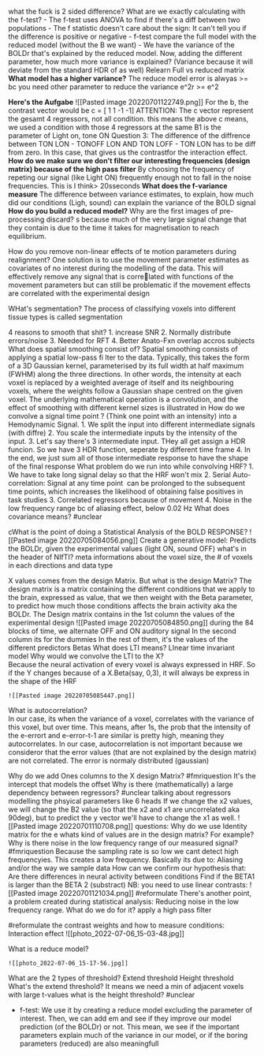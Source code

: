 what the fuck is 2 sided difference? What are we exactly calculating with the f-test?
	- The f-test uses ANOVA to find if there's a diff between two populations
	- The f statistic doesn't care about the sign: It can't tell you if the difference is positive or negative
	- f-test compare the full model with the reduced model (without the B we want)
	- We have the variance of the BOLDr that's explained by the reduced model. Now, adding the different parameter, how much more variance is explained? (Variance because it will deviate from the standard HDR of as well)
 Relearn Full vs reduced matrix
 **What model has a higher variance?**
	The reduce model error is alwyas >= bc you need other parameter to reduce the variance
	e^2r >= e^2


**Here's the Aufgabe**
	![[Pasted image 20220701122749.png]]
	For the b, the contrast vector would be c = [ 1 1 -1 -1]
	ATTENTION: The c vector represent the gesamt 4 regressors, not all  condition. this means the above c means, we used a condition with those 4 regressors at the same B1 is the parameter of Light on, tone ON
	Question 3:
		The difference of the diffrence between TON LON - TONOFF LON  AND TON LOFF - TON LON has to be diff  from zero. In this case, that gives us the contrastfor the interaction effect.
**How do we make sure we don't filter our interesting frequencies (design matrix) because of the high pass filter**
	By choosing the frequency of repeting our signal (like Light ON) frequently enough not to fall in the noise frequencies. This is I think> 20sseconds
**What does the f-variance measure**
	The difference between variance estimates, to explain, how much did our conditions (Ligh, sound) can explain the variance of the BOLD signal
**How do you build a reduced model?**
Why are the first images of pre-processing discard?
	s because much of the very large signal change that they contain is due to the time it takes for magnetisation to reach equilibrium.

How do you remove non-linear effects of te motion parameters during realignment?
	One solution is to use the movement parameter estimates as covariates of no interest during the modelling of the data. This will effectively remove any signal that is correlated with functions of the movement parameters but can still be problematic if the movement effects are correlated with the experimental design

WHat's segmentation?
	The process of classifying voxels into different tissue types is called segmentation

4 reasons to smooth that shit?
	1. increase SNR
	2. Normally distribute errors/noise
	3. Needed for RFT
	4. Better Anato-Fxn overlap accros subjects
What does spatial smoothing consist of?
	Spatial smoothing consists of applying a spatial low-pass fi lter to the data. Typically, this takes the form of a 3D Gaussian kernel, parameterised by its full width at half maximum (FWHM) along the three directions. In other words, the intensity at each voxel is replaced by a weighted average of itself and its neighbouring voxels, where the weights follow a Gaussian shape centred on the given voxel. The underlying mathematical operation is a convolution, and the effect of smoothing with different kernel sizes is illustrated in
How do we convolve a signal time point ? (Think one point with an intensity) into a Hemodynamic Signal.
	1. We  split the input into different intermediate signals (with diffre)
	2. You scale the intermediate inputs by the intensity of the input. 
	3. Let's say there's 3  intermediate input. THey all get assign a HDR funcion. So we have 3 HDR function, seperate by different time frame
	4. In the end, we just sum all of those intermediate response to have the shape of the final response
What problem do we run into while convolving HRF?
	1. We have to take long signal delay so that the HRF won't mix
	2. Serial Auto-correlation: Signal at any time point  can be prolonged to the subsequent time points, which increases the likelihood of obtaining false positives in task studies
	3. Correlated regressors because of movement
	4. Noise in the low frequency range bc of aliasing effect, below 0.02 Hz
What does covariance means? #unclear  

cWhat is the point of doing a Statistical Analysis of the BOLD RESPONSE?
	![[Pasted image 20220705084056.png]]
	Create a generative model: Predicts the BOLDr, given the experimental values (light ON, sound OFF)
what's in the header of NIfTI?
	meta informations about the voxel size, the # of voxels in each directions and data type


X values comes from the design Matrix. But what is the design Matrix?
	The design matrix is a matrix containing the different conditions that we apply to the brain, expressed as value, that we then weight with the Beta parameter, to predict how much those conditions affects the brain activity aka the BOLDr. 
	The Design matrix contains in the 1st column the values of the experimental design
	![[Pasted image 20220705084850.png]]
	during the 84 blocks of time, we alternate OFF and ON auditory signal
	In the second column its for the dummies
	In the rest of them, it's the values of the different predictors Betas
What does LTI means?
	LInear time invariant model
Why would we convolve the LTI to the X?  
	Because the neural activation of every voxel is always expressed in HRF. So if the Y changes because of a X.Beta(say, 0,3), it will always be express in the shape of the HRF
	
	![[Pasted image 20220705085447.png]]
What is autocorrelation?   
	In our case, its when the variance of a voxel, correlates with the variance of this voxel, but over time. This means, after 1s, the prob that the intensity of the e-errort and e-error-t-1 are similar is pretty high, meaning they autocorrelates. 
In our case, autocorrelation is not important because we consideror that the error values (that are not explained by the design matrix) are not correlated. The error is normaly distributed (gaussian)

Why do we add Ones columns to the  X design Matrix? #fmriquestion
	It's the intercept that models the offset
Why is there (mathematically) a large dependency between regressors? #unclear
	talking about regressors modelling the phsyical parameters like 6 heads
	If we change the x2 values, we will change the B2 value (so that the x2 and x1 are uncorrelated aka 90deg), but to predict the y vector we'll have to change the x1 as well. 
	![[Pasted image 20220701110708.png]]
questions: Why do we use Identity matrix for the e
whats kind of values are in the design matrix? For example?
Why is there noise in the low frequency range of our measured signal? #fmriquestion 
	Because the sampling rate is so low we cant detect high frequencyies. This creates a low frequency. Basically its due to: Aliasing and/or the way we sample data
How can we confirm our hypothesis that: Are there differences in neural activity between conditions
	Find if the BETA1 is larger than the BETA 2 (substract)
		NB: you need to use linear contrasts: ![[Pasted image 20220701121034.png]] #reformulate 
There's another point, a problem created during statistical analysis: Reducing noise in the low frequency range. What do we do for it?
	apply a high pass filter

#reformulate the contrast weights and how to measure conditions: Interaction effect
	![[photo_2022-07-06_15-03-48.jpg]]

What is a reduce model?
	
	![[photo_2022-07-06_15-17-56.jpg]] 
What are the 2 types of threshold?
		Extend threshold
		Height threshold
		What's the extend threshold? 
			It means we need a min of adjacent voxels with large t-values
		what is the height threshold? #unclear  
- f-test: We use it by creating a reduce model excluding the parameter of interest. Then, we can add em and see if they improve our model prediction (of the BOLDr) or not.  This mean, we see if the important parameters explain much of the variance in our model, or if the boring parameters (reduced) are also meaningfull

